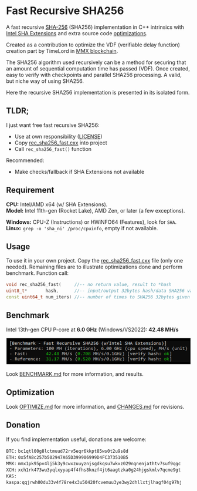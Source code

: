 # Fast Recursive SHA256

A fast recursive [SHA-256](https://en.wikipedia.org/wiki/SHA-2#Pseudocode) (SHA256) implementation in C++ intrinsics with [Intel SHA Extensions](https://www.intel.com/content/www/us/en/developer/articles/technical/intel-sha-extensions.html) and extra source code [optimizations](OPTIMIZE.md).

Created as a contribution to optimize the VDF (verifiable delay function) creation part by TimeLord in [MMX blockchain](https://github.com/madMAx43v3r/mmx-node).

The SHA256 algorithm used recursively can be a method for securing that an amount of sequential computation time has passed (VDF). Once created, easy to verify with checkpoints and parallel SHA256 processing. A valid, but niche way of using SHA256.

Here the recursive SHA256 implementation is presented in its isolated form.

## TLDR;

I just want free fast recursive SHA256:
* Use at own responsibility ([LICENSE](LICENSE))
* Copy [rec_sha256_fast.cxx](rec_sha256_fast.cxx) into project
* Call `rec_sha256_fast()` function

Recommended:
* Make checks/fallback if SHA Extensions not available

## Requirement

**CPU:** Intel/AMD x64 (w/ SHA Extensions).\
**Model:** Intel 11th-gen (Rocket Lake), AMD Zen, or later (a few exceptions).

**Windows:** CPU-Z (Instructions) or HWiNFO64 (Features), look for `SHA`.\
**Linux:** `grep -o 'sha_ni' /proc/cpuinfo`, empty if not available.

## Usage

To use it in your own project. Copy the [rec_sha256_fast.cxx](rec_sha256_fast.cxx) file (only one needed). Remaining files are to illustrate optimizations done and perform benchmark. Function call:
```c++
void rec_sha256_fast(     //-- no return value, result to *hash
uint8_t*       hash,      //-- input/output 32bytes hash/data SHA256 value
const uint64_t num_iters) //-- number of times to SHA256 32bytes given in *hash
```

## Benchmark

Intel 13th-gen CPU P-core at **6.0 GHz** (Windows/VS2022): **42.48 MH/s**

![Console output Windows/VS2022](/media/benchmark.png "Console output Windows/VS2022 benchmark")

Look [BENCHMARK.md](BENCHMARK.md) for more information, and results.

## Optimization

Look [OPTIMIZE.md](OPTIMIZE.md) for more information, and [CHANGES.md](CHANGES.md) for revisions.

## Donation

If you find implementation useful, donations are welcome:

`BTC:` `bc1qtl00g8lctmuud72rv5eqr6kkpt85ws0t2u9s8d`\
`ETH:` `0x5fA8c257b502947A65D399906999D4FC373510B5`\
`MMX:` `mmx1pk95pv4lj5k3y9cwxzuuyznjsgdkqsu7wkxz029nqnenjathtv7suf9qgc`\
`XCH:` `xch1rk473wu3yqlxyyap4f4fhs8knzf4jt6aagtzka0g24hjgskmlv7qcme9gt`\
`KAS:` `kaspa:qqjrwh00du33v4f78re4x3u50420fcvemuu3ye3wy2dhllxtjlhagf04g97hj`

<!-- eof -->
